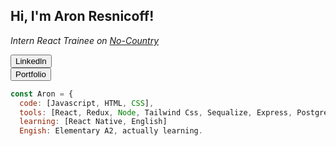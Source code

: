 <h2> Hi, I'm Aron Resnicoff! </h2>
<p><em>Intern React Trainee on <a href="https://www.linkedin.com/company/nocountrytalent/">No-Country</a>
</em></p>

<a href="https://www.linkedin.com/in/aron-resnicoff/"><button>Linkedln</button></a>
<br>
<a target="_blank" href="https://aronresni.vercel.app/"><button>Portfolio</button></a>

```javascript
const Aron = {
  code: [Javascript, HTML, CSS],
  tools: [React, Redux, Node, Tailwind Css, Sequalize, Express, PostgreeSQL, Git],
  learning: [React Native, English]
  Engish: Elementary A2, actually learning.

```
<!--
**aronresni/aronresni** is a ✨ _special_ ✨ repository because its `README.md` (this file) appears on your GitHub profile.

Here are some ideas to get you started:

- 🔭 I’m currently working on ...
- 🌱 I’m currently learning ...
- 👯 I’m looking to collaborate on ...
- 🤔 I’m looking for help with ...
- 💬 Ask me about ...
- 📫 How to reach me: ...
- 😄 Pronouns: ...
- ⚡ Fun fact: ...
-->
